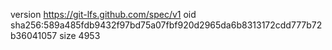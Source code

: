 version https://git-lfs.github.com/spec/v1
oid sha256:589a485fdb9432f97bd75a07fbf920d2965da6b8313172cdd777b72b36041057
size 4953

